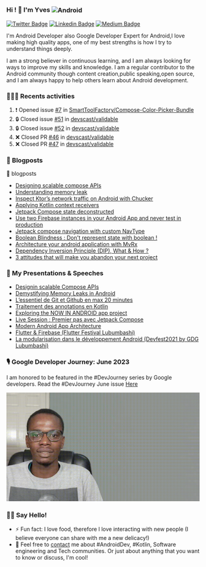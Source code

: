 ### Hi ! 👋 I'm Yves <img align="center" alt="Android" width="55" src="https://media.giphy.com/media/Y4bzv6DYbYzy8jDnoW/giphy.gif" />

[![Twitter Badge](https://img.shields.io/badge/-@kalumeyves-1ca0f1?style=flat-square&labelColor=1ca0f1&logo=twitter&logoColor=white&link=https://twitter.com/kalumeyves)](https://twitter.com/kalumeyves) [![Linkedin Badge](https://img.shields.io/badge/-yveskalume-blue?style=flat-square&logo=Linkedin&logoColor=white&link=https://www.linkedin.com/in/yveskalume)](https://www.linkedin.com/in/yveskalume) [![Medium Badge](https://img.shields.io/badge/-@yveskalume-03a57a?style=flat-square&labelColor=000000&logo=Medium&link=https://medium.com/@yveskalume/)](https://medium.com/@yveskalume/)

I'm Android Developer also Google Developer Expert for Android,I love making high quality apps, one of my best strengths is how I try to understand things deeply.

I am a strong believer in continuous learning, and I am always looking for ways to improve my skills and knowledge. I am a regular contributor to the Android community though content creation,public speaking,open source, and I am always happy to help others learn about Android development.

<h3> 👨🏾‍💻 Recents activities </h3>

<!--START_SECTION:activity-->
1. ❗ Opened issue [#7](https://github.com/SmartToolFactory/Compose-Color-Picker-Bundle/issues/7) in [SmartToolFactory/Compose-Color-Picker-Bundle](https://github.com/SmartToolFactory/Compose-Color-Picker-Bundle)
2. 🔒 Closed issue [#51](https://github.com/devscast/validable/issues/51) in [devscast/validable](https://github.com/devscast/validable)
3. 🔒 Closed issue [#52](https://github.com/devscast/validable/issues/52) in [devscast/validable](https://github.com/devscast/validable)
4. ❌ Closed PR [#46](https://github.com/devscast/validable/pull/46) in [devscast/validable](https://github.com/devscast/validable)
5. ❌ Closed PR [#47](https://github.com/devscast/validable/pull/47) in [devscast/validable](https://github.com/devscast/validable)
<!--END_SECTION:activity-->

<h3> 📙 Blogposts </h3>

🏴󠁧󠁢󠁥󠁮󠁧󠁿 blogposts

- [Designing scalable compose APIs](https://speakerdeck.com/yveskalume/designin-scalable-compose-apis)
- [Understanding memory leak](https://yveskalume.dev/understanding-memory-leak)
- [Inspect Ktor’s network traffic on Android with Chucker](https://yveskalume.dev/inspect-ktors-network-traffic-on-android-with-chucker-ee2b0e52647a)
- [Applying Kotlin context receivers](https://medium.com/proandroiddev/applying-kotlin-context-receivers-5f2ad2ec4043)
- [Jetpack Compose state deconstructed](https://medium.com/proandroiddev/jetpack-compose-state-deconstructed-68c6b957f0be)
- [Use two Firebase instances in your Android App and never test in production](https://yveskalume.medium.com/use-two-firebase-instances-in-your-android-app-and-never-test-in-production-21e4e4459e55?source=rss-1636dbeb3562------2)
- [Jetpack compose navigation with custom NavType](https://proandroiddev.com/jetpack-compose-navigation-with-custom-navtype-9b44dd8820e?source=rss-1636dbeb3562------2)
- [Boolean Blindness : Don't represent state with boolean !](https://kalume.hashnode.dev/boolean-blindness-dont-represent-state-with-boolean)
- [Architecture your android application with MvRx](https://proandroiddev.com/architecture-your-android-application-with-mvrx-345ccbf4969c?source=rss-1636dbeb3562------2)
- [Dependency Inversion Principle (DIP), What & How ?](https://kalume.hashnode.dev/dependency-inversion-principle-dip-what-and-how)
- [3 attitudes that will make you abandon your next project](https://kalume.hashnode.dev/3-attitudes-that-will-make-you-abandon-your-next-project)

<h3>🎤 My Presentations & Speeches</h3>

- [Designin scalable Compose APIs](https://speakerdeck.com/yveskalume/designin-scalable-compose-apis)
- [Demystifying Memory Leaks in Android](https://youtu.be/HyoHsUkAwA0)
- [L’essentiel de Git et Github en max 20 minutes](https://speakerdeck.com/yveskalume/lessentiel-de-git-et-github-en-max-20-minutes)
- [Traitement des annotations en Kotlin](https://docs.google.com/presentation/d/106qb72v5McBDuuxWvfySARZo5xYOjG2uV4P7rk9DFys/edit?usp=sharing)
- [Exploring the NOW IN ANDROID app project](https://docs.google.com/presentation/d/1waS1rZMdC81i9ECbQDuKk3wzA0XzV3IRsCN2xDwGXGs/edit?usp=sharing&resourcekey=0-8XeUyacMkNw9THc5Ijtf6g)
- [Live Session : Premier pas avec Jetpack Compose](https://www.youtube.com/watch?v=OfixcgQwFnw)
- [Modern Android App Architecture](https://youtu.be/DMjSOPFIpXI)
- [Flutter & Firebase (Flutter Festival Lubumbashi)](https://docs.google.com/presentation/d/1vR37H_Ok4hjNVJrv30GBNwviOCzEaQkjAhTHDC72yIo/edit?usp=sharing)
- [La modularisation dans le développement Android (Devfest2021 by GDG Lubumbashi)](https://docs.google.com/presentation/d/1u_Q0bQuL1mOZLop59Cui5tu24xazW32jQUpKm1FJl9I/edit?usp=sharing)

<h3>🎙 Google Developer Journey: June 2023 </h3>

I am honored to be featured in the #DevJourney series by Google developers. Read the #DevJourney June issue [Here](https://developers.googleblog.com/2023/06/how-google-enables-experts-to-innovate.html)

![DevJourner Image](https://github.com/yveskalume/yveskalume/blob/main/devstory.gif)


<h3> 👋🏾 Say Hello! </h3>

- ⚡ Fun fact: I love food, therefore I love interacting with new people (I believe everyone can share with me a new delicacy!)
- 💬 Feel free to [contact](https://twitter.com/kalumeyves) me about #AndroidDev, #Kotlin, Software engineering and Tech communities. Or just about anything that you want to know or discuss, I'm cool!

<!--
**YvesKalume/yveskalume** is a ✨ _special_ ✨ repository because its `README.md` (this file) appears on your GitHub profile.
-->
